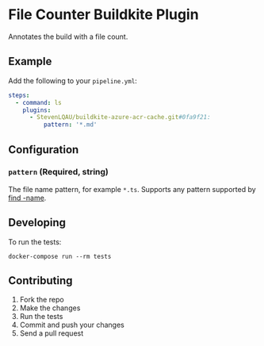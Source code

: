 # File Counter Buildkite Plugin

Annotates the build with a file count.

## Example

Add the following to your `pipeline.yml`:

```yml
steps:
  - command: ls
    plugins:
      - StevenLQAU/buildkite-azure-acr-cache.git#0fa9f21:
          pattern: '*.md'
```

## Configuration

### `pattern` (Required, string)

The file name pattern, for example `*.ts`. Supports any pattern supported by [find -name](http://man7.org/linux/man-pages/man1/find.1.html).

## Developing

To run the tests:

```shell
docker-compose run --rm tests
```

## Contributing

1. Fork the repo
2. Make the changes
3. Run the tests
4. Commit and push your changes
5. Send a pull request